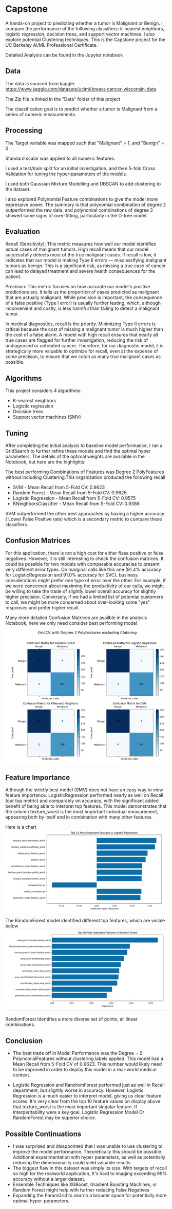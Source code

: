 # Capstone
A hands-on project to predicting whether a tumor is Malignant or Benign. I compare the performance of the following classifiers: k-nearest neighbors, logistic regression, decision trees, and support vector machines. I also explore potential Clustering techniques. This is the Capstone project for the UC Berkeley AI/ML Professional Certificate.

Detailed Analysis can be found in the Jupyter notebook

## Data
The data is sourced from  kaggle: https://www.kaggle.com/datasets/uciml/breast-cancer-wisconsin-data

The Zip file is linked in the "Data" folder of this project

The classification goal is to predict whether a tumor is Malignant from a series of numeric measurements.

## Processing
The Target variable was mapped such that "Malignant" = 1, and "Benign" = 0

Standard scalar was applied to all numeric features. 

I used a test/train split for an initial investigation, and then 5-fold Cross Validation for tuning the hyper-parameters of the models. 

I used both Gaussian Mixture Modelling and DBSCAN to add clustering to the dataset.

I also explored Polynomial Feature combinations to give the model more expressive power. The summary is that polynomial combination of degree 2 outperformed the raw data, and polynomial combinations of degree 3 showed some signs of over-fitting, particularly in the D-tree model. 


## Evaluation

Recall (Sensitivity): This metric measures how well our model identifies actual cases of malignant tumors. High recall means that our model successfully detects most of the true malignant cases. If recall is low, it indicates that our model is making Type II errors — misclassifying malignant tumors as benign. This is a significant risk, as missing a true case of cancer can lead to delayed treatment and severe health consequences for the patient.

Precision: This metric focuses on how accurate our model's positive predictions are. It tells us the proportion of cases predicted as malignant that are actually malignant. While precision is important, the consequence of a false positive (Type I error) is usually further testing, which, although inconvenient and costly, is less harmful than failing to detect a malignant tumor.

In medical diagnostics, recall is the priority. Minimizing Type II errors is critical because the cost of missing a malignant tumor is much higher than the cost of a false alarm. A model with high recall ensures that nearly all true cases are flagged for further investigation, reducing the risk of undiagnosed or untreated cancer. Therefore, for our diagnostic model, it is strategically more valuable to optimize for recall, even at the expense of some precision, to ensure that we catch as many true malignant cases as possible.

## Algorithms
This project considers 4 algorithms:
- K-nearest neighbors
- Logistic regression
- Decision trees
- Support vector machines (SMV)

## Tuning

After completing the initial analysis to baseline model performance, I ran a GridSearch to further refine these models and find the optimal hyper parameters. The details of the optimal weights are available in the Notebook, but here are the highlights: 

The best performing Combinations of Features was Degree 2 PolyFeatures without including Clustering.This organization produced the following recall

- SVM - Mean Recall from 5-Fold CV: 0.9623
- Random Forest - Mean Recall from 5-Fold CV: 0.9625
- Logistic Regression - Mean Recall from 5-Fold CV: 0.9575
- KNeighborsClassifier - Mean Recall from 5-Fold CV: 0.9386

SVM outperformed the other best approaches by having a higher accuracy ( Lower False Positive rate) which is a secondary metric to compare these classifiers.

## Confusion Matrices

For this application, there is not a high cost for either flase positive or false negatives. However, it is still interesting to check the confusion matrices. It could be possible for two models with comparable accuracies to present very different error types. On marginal calls like this one (91.4% accuracy for LogisticRegression and 91.0% accuracy for SVC), business considerations might prefer one type of error over the other. For example, if we were concerned about maximing the productivity of our calls, we might be willing to take the trade of slightly lower overall accuracy for slightly higher precision. Conversely, if we had a limited list of potential customers to call, we might be more concerned about over-looking some "yes" responses and prefer higher recall.

Many more detailed Confusion Matrices are availble in the analysis Notebook, here we only need consider best performing model: 

![Confusion Matrix](Images/Confusion_matrices.png)

## Feature Importance
Although the strictly best model (SMV) does not have an easy way to view feature importance. LogisticRegression performed nearly as well on Recall (our top metric) and comparably on accuracy, with the significant added benefit of being able to interpret top features. This model demonstrates that the column texture_worst is the most important individual measurement, appearing both by itself and in combination with many other features. 

Here is a chart
![Feature Importance](Images/LogReg_feature_importance.png)

The RandomForest model identified different top features, which are visible below
![Feature Importance](Images/Dtree_Features.png)

RandomForest Identifies a more diverse set of points, all linear combinations. 

## Conclusion
- The best trade off in Model Performance was the Degree = 2 PolynomialFeatures without clustering labels applied. This model had a Mean Recall from 5-Fold CV of 0.9623. This number would likely need to be improved in order to deploy this model in a real-world medical context.
  
- Logistic Regression and RandromForest performed just as well in Recall department, but slightly worse in accuracy. However, Logistic Regression is a much easier to interpret model, giving us clear feature scores. It's very clear from the top 10 feature values on display above that texture_worst is the most important singular feature. If interperitability were a key goal, Logistic Regression Model Or RandomForest may be superior choice.
  

## Possible Continuations
- I was surprised and disappointed that I was unable to use clustering to improve the model performance. Theoretically this should be possible. Additional experimentation with hyper parameters, as well as potentially reducing the dimensionality could yield valuable results 
- The biggest flaw in this dataset was simply its size. With targets of recall so high for the realworld application, It's hard to imaging exceeding 99% accuracy without a larger dataset.
- Ensemble Techniques like XGBoost, Gradient Boosting Machines, or Random Forest might help with further reducing False Negatives
- Expanding the ParamGrid to search a broader space for potentially more optimal hyper-perameters. 

